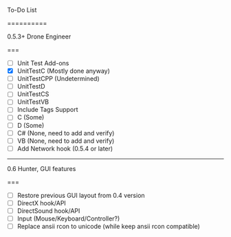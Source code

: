 To-Do List

==========

0.5.3+ Drone Engineer

===

* [ ] Unit Test Add-ons
 * [X] UnitTestC (Mostly done anyway)
 * [ ] UnitTestCPP (Undetermined)
 * [ ] UnitTestD
 * [ ] UnitTestCS
 * [ ] UnitTestVB
* [ ] Include Tags Support
 * [ ] C (Some)
 * [ ] D (Some)
 * [ ] C# (None, need to add and verify)
 * [ ] VB (None, need to add and verify)
* [ ] Add Network hook (0.5.4 or later)

---

0.6 Hunter, GUI features

===

* [ ] Restore previous GUI layout from 0.4 version
* [ ] DirectX hook/API
* [ ] DirectSound hook/API
* [ ] Input (Mouse/Keyboard/Controller?)
* [ ] Replace ansii rcon to unicode (while keep ansii rcon compatible)

